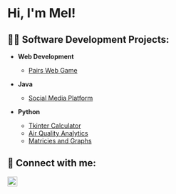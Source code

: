 <h1>Hi, I'm Mel!</h1>

<h2>👨‍💻 Software Development Projects:</h2>


- <b>Web Development</b>
  - [Pairs Web Game](https://github.com/mel-harber/PairsWebGame)
 
- <b>Java</b>
  - [Social Media Platform](https://github.com/mel-harber/SocialMediaPlatform)
    
- <b>Python</b>
  - [Tkinter Calculator](https://github.com/mel-harber/TkinterCalculator)
  - [Air Quality Analytics](https://github.com/mel-harber/Air-Quality-Analytics)
  - [Matricies and Graphs](https://github.com/mel-harber/Matricies_and_Graphs)


<h2> 🤳 Connect with me:</h2>

[<img align="left" alt="JoshMadakor | LinkedIn" width="22px" src="https://cdn.jsdelivr.net/npm/simple-icons@v3/icons/linkedin.svg" />][linkedin]

[linkedin]: https://linkedin.com/in/mel-harber-a74b3a200

